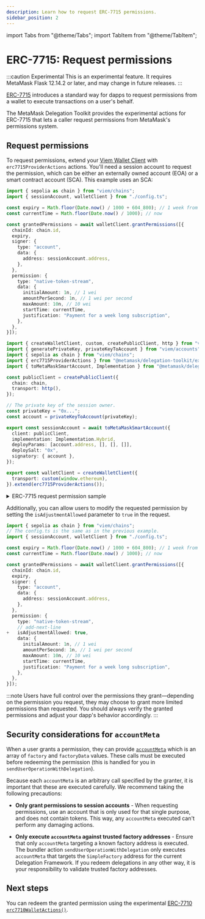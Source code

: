 ```yaml
---
description: Learn how to request ERC-7715 permissions.
sidebar_position: 2
---
```


import Tabs from "@theme/Tabs";
import TabItem from "@theme/TabItem";

# ERC-7715: Request permissions

:::caution Experimental
This is an experimental feature.
It requires MetaMask Flask 12.14.2 or later, and may change in future releases.
:::

[ERC-7715](https://eip.tools/eip/7715) introduces a standard way for dapps to request permissions from a wallet to execute
transactions on a user's behalf.

The MetaMask Delegation Toolkit provides the experimental actions for ERC-7715 that lets a caller request permissions from MetaMask's permissions system.

## Request permissions

To request permissions, extend your [Viem Wallet Client](https://viem.sh/docs/clients/wallet) with `erc7715ProviderActions` actions.
You'll need a session account to request the permission, which can be either an externally owned account (EOA) or a smart contract account (SCA).
This example uses an SCA:

<Tabs>
<TabItem value="example.ts">

```typescript
import { sepolia as chain } from "viem/chains";
import { sessionAccount, walletClient } from "./config.ts";

const expiry = Math.floor(Date.now() / 1000 + 604_800); // 1 week from now.
const currentTime = Math.floor(Date.now() / 1000); // now

const grantedPermissions = await walletClient.grantPermissions([{
  chainId: chain.id,
  expiry,
  signer: {
    type: "account",
    data: {
      address: sessionAccount.address,
    },
  },
  permission: {
    type: "native-token-stream",
    data: {
      initialAmount: 1n, // 1 wei
      amountPerSecond: 1n, // 1 wei per second
      maxAmount: 10n, // 10 wei
      startTime: currentTime,
      justification: "Payment for a week long subscription",
    },
  },
}]);
```

</TabItem>

<TabItem value="config.ts">

```typescript
import { createWalletClient, custom, createPublicClient, http } from "viem";
import { generatePrivateKey, privateKeyToAccount } from "viem/accounts";
import { sepolia as chain } from "viem/chains";
import { erc7715ProviderActions } from "@metamask/delegation-toolkit/experimental";
import { toMetaMaskSmartAccount, Implementation } from "@metamask/delegation-toolkit";

const publicClient = createPublicClient({
  chain: chain,
  transport: http(),
});

// The private key of the session owner.
const privateKey = "0x...";
const account = privateKeyToAccount(privateKey);

export const sessionAccount = await toMetaMaskSmartAccount({
  client: publicClient,
  implementation: Implementation.Hybrid,
  deployParams: [account.address, [], [], []],
  deploySalt: "0x",
  signatory: { account },
});

export const walletClient = createWalletClient({
  transport: custom(window.ethereum),
}).extend(erc7715ProviderActions());
```
</TabItem>
</Tabs>

<details>
  <summary> ERC-7715 request permission sample </summary>
  
  Here's what your ERC-7715 native token streaming allowance request looks like:

  ```ts
  [{
    chainId: "0xaa36a7",
    expiry: 1745041429,
    permission: {
      type: "native-token-stream",
      data: {
        amountPerSecond: "0x1",
        maxAmount: "0x1",
        initialAmount: "0xa",
        startTime: 1744955029,
        justification: "Payment for a week long subscription",
      },
    },
    signer: {
      type: "account",
      data: {
        address: "0x1234...",
      },
    },
  }]
  ```

  Learn more about the [ERC-7715 permission schema](https://eip.tools/eip/7715).
</details>


Additionally, you can allow users to modify the requested permission by setting the `isAdjustmentAllowed` parameter to `true` in the request.

```typescript
import { sepolia as chain } from "viem/chains";
// The config.ts is the same as in the previous example.
import { sessionAccount, walletClient } from "./config.ts";

const expiry = Math.floor(Date.now() / 1000 + 604_800); // 1 week from now.
const currentTime = Math.floor(Date.now() / 1000); // now

const grantedPermissions = await walletClient.grantPermissions([{
  chainId: chain.id,
  expiry,
  signer: {
    type: "account",
    data: {
      address: sessionAccount.address,
    },
  },
  permission: {
    type: "native-token-stream",
    // add-next-line
+   isAdjustmentAllowed: true,
    data: {
      initialAmount: 1n, // 1 wei
      amountPerSecond: 1n, // 1 wei per second
      maxAmount: 10n, // 10 wei
      startTime: currentTime,
      justification: "Payment for a week long subscription",
    },
  },
}]);
```

:::note
Users have full control over the permissions they grant—depending on the permission you request, they may choose to grant more limited permissions than requested.
You should always verify the granted permissions and adjust your dapp's behavior accordingly.
:::

## Security considerations for `accountMeta`

When a user grants a permission, they can provide [`accountMeta`](erc-7710-redeem-delegations.md#extract-relevant-data) which is an array of `factory` and `factoryData` values.
These calls must be executed before redeeming the permission (this is handled for you in `sendUserOperationWithDelegation`).

Because each `accountMeta` is an arbitrary call specified by the granter, it is important that these are executed carefully.
We recommend taking the following precautions:

- **Only grant permissions to session accounts** - When requesting permissions, use an account that is only used for that single purpose, and does not contain tokens.
  This way, any `accountMeta` executed can't perform any damaging actions.

- **Only execute `accountMeta` against trusted factory addresses** - Ensure that only `accountMeta` targeting a known factory address is executed.
  The bundler action `sendUserOperationWithDelegation` only executes `accountMeta` that targets the `SimpleFactory` address for the current Delegation Framework.
  If you redeem delegations in any other way, it is your responsibility to validate trusted factory addresses.

## Next steps

You can redeem the granted permission using the experimental [ERC-7710 `erc7710WalletActions()`](erc-7710-redeem-delegations.md).
